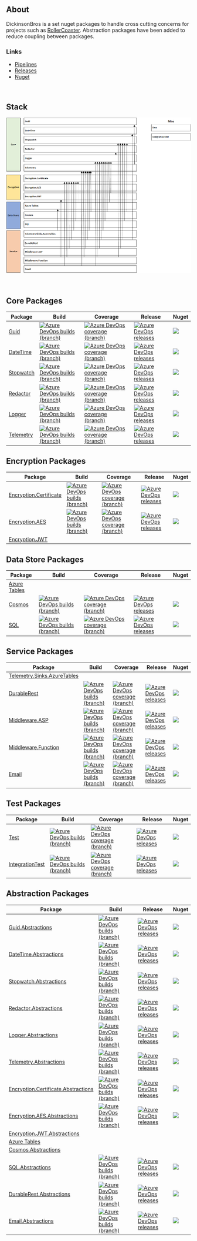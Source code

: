 
<h2>About</h2>

DickinsonBros is a set nuget packages to handle cross cutting concerns for projects such as [RollerCoaster](https://github.com/msdickinson/RollerCoaster/blob/master/README.md).
Abstraction packages have been added to reduce coupling between packages. 

<h3>Links</h3>

* [Pipelines](https://dev.azure.com/marksamdickinson/DickinsonBros/_build?view=folders) 
* [Releases](https://dev.azure.com/marksamdickinson/DickinsonBros/_release?_a=releases&view=all) 
* [Nuget](https://www.nuget.org/profiles/MarkDickinson) 

<br/>

<h2>Stack</h2>

![Alt text](https://raw.githubusercontent.com/msdickinson/DickinsonBros/master/StackV6.png)

<br/>

<h2>Core Packages</h2>

| Package  | Build | Coverage | Release | Nuget |
| ------------- | ------------- | ------------- | ------------- | ------------- |
| [Guid](https://github.com/msdickinson/DickinsonBros.Guid)   |<a href="https://dev.azure.com/marksamdickinson/dickinsonbros/_build/latest?definitionId=9&amp;branchName=master"> <img alt="Azure DevOps builds (branch)" src="https://img.shields.io/azure-devops/build/marksamdickinson/DickinsonBros/9/master"> </a>| <a href="https://dev.azure.com/marksamdickinson/dickinsonbros/_build/latest?definitionId=9&amp;branchName=master"> <img alt="Azure DevOps coverage (branch)" src="https://img.shields.io/azure-devops/coverage/marksamdickinson/dickinsonbros/9/master"> </a>|<a href="https://dev.azure.com/marksamdickinson/DickinsonBros/_release?_a=releases&view=mine&definitionId=4"> <img alt="Azure DevOps releases" src="https://img.shields.io/azure-devops/release/marksamdickinson/b5a46403-83bb-4d18-987f-81b0483ef43e/4/5"> </a>|<a href="https://www.nuget.org/packages/DickinsonBros.Guid/"><img src="https://img.shields.io/nuget/v/DickinsonBros.Guid"></a>|
| [DateTime](https://github.com/msdickinson/DickinsonBros.DateTime)  |<a href="https://dev.azure.com/marksamdickinson/dickinsonbros/_build/latest?definitionId=13&amp;branchName=master"> <img alt="Azure DevOps builds (branch)" src="https://img.shields.io/azure-devops/build/marksamdickinson/DickinsonBros/13/master"> </a>| <a href="https://dev.azure.com/marksamdickinson/dickinsonbros/_build/latest?definitionId=13&amp;branchName=master"> <img alt="Azure DevOps coverage (branch)" src="https://img.shields.io/azure-devops/coverage/marksamdickinson/dickinsonbros/13/master"> </a>|<a href="https://dev.azure.com/marksamdickinson/DickinsonBros/_release?_a=releases&view=mine&definitionId=6"> <img alt="Azure DevOps releases" src="https://img.shields.io/azure-devops/release/marksamdickinson/b5a46403-83bb-4d18-987f-81b0483ef43e/6/7"> </a>|<a href="https://www.nuget.org/packages/DickinsonBros.DateTime/"><img src="https://img.shields.io/nuget/v/DickinsonBros.DateTime"></a>|
| [Stopwatch](https://github.com/msdickinson/DickinsonBros.Stopwatch)   |<a href="https://dev.azure.com/marksamdickinson/dickinsonbros/_build/latest?definitionId=31&amp;branchName=master"> <img alt="Azure DevOps builds (branch)" src="https://img.shields.io/azure-devops/build/marksamdickinson/DickinsonBros/31/master"> </a>| <a href="https://dev.azure.com/marksamdickinson/dickinsonbros/_build/latest?definitionId=31&amp;branchName=master"> <img alt="Azure DevOps coverage (branch)" src="https://img.shields.io/azure-devops/coverage/marksamdickinson/dickinsonbros/31/master"> </a>|<a href="https://dev.azure.com/marksamdickinson/DickinsonBros/_release?_a=releases&view=mine&definitionId=15"> <img alt="Azure DevOps releases" src="https://img.shields.io/azure-devops/release/marksamdickinson/b5a46403-83bb-4d18-987f-81b0483ef43e/15/16"> </a>|<a href="https://www.nuget.org/packages/DickinsonBros.Stopwatch/"><img src="https://img.shields.io/nuget/v/DickinsonBros.Stopwatch"></a>|
| [Redactor](https://github.com/msdickinson/DickinsonBros.Redactor)  |<a href="https://dev.azure.com/marksamdickinson/dickinsonbros/_build/latest?definitionId=37&amp;branchName=master"> <img alt="Azure DevOps builds (branch)" src="https://img.shields.io/azure-devops/build/marksamdickinson/DickinsonBros/37/master"> </a>| <a href="https://dev.azure.com/marksamdickinson/dickinsonbros/_build/latest?definitionId=37&amp;branchName=master"> <img alt="Azure DevOps coverage (branch)" src="https://img.shields.io/azure-devops/coverage/marksamdickinson/dickinsonbros/37/master"> </a>|<a href="https://dev.azure.com/marksamdickinson/DickinsonBros/_release?_a=releases&view=mine&definitionId=18"> <img alt="Azure DevOps releases" src="https://img.shields.io/azure-devops/release/marksamdickinson/b5a46403-83bb-4d18-987f-81b0483ef43e/18/19"> </a>|<a href="https://www.nuget.org/packages/DickinsonBros.Redactor/"><img src="https://img.shields.io/nuget/v/DickinsonBros.Redactor"></a>|
| [Logger](https://github.com/msdickinson/DickinsonBros.Logger)  |<a href="https://dev.azure.com/marksamdickinson/dickinsonbros/_build/latest?definitionId=35&amp;branchName=master"> <img alt="Azure DevOps builds (branch)" src="https://img.shields.io/azure-devops/build/marksamdickinson/DickinsonBros/35/master"> </a>| <a href="https://dev.azure.com/marksamdickinson/dickinsonbros/_build/latest?definitionId=35&amp;branchName=master"> <img alt="Azure DevOps coverage (branch)" src="https://img.shields.io/azure-devops/coverage/marksamdickinson/dickinsonbros/35/master"> </a>|<a href="https://dev.azure.com/marksamdickinson/DickinsonBros/_release?_a=releases&view=mine&definitionId=17"> <img alt="Azure DevOps releases" src="https://img.shields.io/azure-devops/release/marksamdickinson/b5a46403-83bb-4d18-987f-81b0483ef43e/17/18"> </a>|<a href="https://www.nuget.org/packages/DickinsonBros.Logger/"><img src="https://img.shields.io/nuget/v/DickinsonBros.Logger"></a>|
| [Telemetry](https://github.com/msdickinson/DickinsonBros.Telemetry) |<a href="https://dev.azure.com/marksamdickinson/dickinsonbros/_build/latest?definitionId=53&amp;branchName=master"> <img alt="Azure DevOps builds (branch)" src="https://img.shields.io/azure-devops/build/marksamdickinson/DickinsonBros/53/master"> </a>| <a href="https://dev.azure.com/marksamdickinson/dickinsonbros/_build/latest?definitionId=53&amp;branchName=master"> <img alt="Azure DevOps coverage (branch)" src="https://img.shields.io/azure-devops/coverage/marksamdickinson/dickinsonbros/53/master"> </a>|<a href="https://dev.azure.com/marksamdickinson/DickinsonBros/_release?_a=releases&view=mine&definitionId=25"> <img alt="Azure DevOps releases" src="https://img.shields.io/azure-devops/release/marksamdickinson/b5a46403-83bb-4d18-987f-81b0483ef43e/25/26"> </a>|<a href="https://www.nuget.org/packages/DickinsonBros.Telemetry/"><img src="https://img.shields.io/nuget/v/DickinsonBros.Telemetry"></a>|

<h2>Encryption Packages</h2>

| Package  | Build | Coverage | Release | Nuget |
| ------------- | ------------- | ------------- | ------------- | ------------- |
| [Encryption.Certificate](https://github.com/msdickinson/DickinsonBros.Encryption.Certificate)|<a href="https://dev.azure.com/marksamdickinson/dickinsonbros/_build/latest?definitionId=45&amp;branchName=master"> <img alt="Azure DevOps builds (branch)" src="https://img.shields.io/azure-devops/build/marksamdickinson/DickinsonBros/45/master"> </a>|<a href="https://dev.azure.com/marksamdickinson/dickinsonbros/_build/latest?definitionId=45&amp;branchName=master"> <img alt="Azure DevOps coverage (branch)" src="https://img.shields.io/azure-devops/coverage/marksamdickinson/dickinsonbros/45/master"> </a>|<a href="https://dev.azure.com/marksamdickinson/DickinsonBros/_release?_a=releases&view=mine&definitionId=21"> <img alt="Azure DevOps releases" src="https://img.shields.io/azure-devops/release/marksamdickinson/b5a46403-83bb-4d18-987f-81b0483ef43e/21/22"> </a>|<a href="https://www.nuget.org/packages/DickinsonBros.Encryption.Certificate/"><img src="https://img.shields.io/nuget/v/DickinsonBros.Encryption.Certificate"></a>|
| [Encryption.AES](https://github.com/msdickinson/DickinsonBros.Encryption.AES) |<a href="https://dev.azure.com/marksamdickinson/dickinsonbros/_build/latest?definitionId=49&amp;branchName=master"> <img alt="Azure DevOps builds (branch)" src="https://img.shields.io/azure-devops/build/marksamdickinson/DickinsonBros/49/master"> </a>| <a href="https://dev.azure.com/marksamdickinson/dickinsonbros/_build/latest?definitionId=49&amp;branchName=master"> <img alt="Azure DevOps coverage (branch)" src="https://img.shields.io/azure-devops/coverage/marksamdickinson/dickinsonbros/49/master"> </a>|<a href="https://dev.azure.com/marksamdickinson/DickinsonBros/_release?_a=releases&view=mine&definitionId=23"> <img alt="Azure DevOps releases" src="https://img.shields.io/azure-devops/release/marksamdickinson/b5a46403-83bb-4d18-987f-81b0483ef43e/23/24"> </a>|<a href="https://www.nuget.org/packages/DickinsonBros.Encryption.AES/"><img src="https://img.shields.io/nuget/v/DickinsonBros.Encryption.AES"></a>|
| [Encryption.JWT](https://github.com/msdickinson/DickinsonBros.SQL)  | | | | |

<h2>Data Store Packages</h2>

| Package  | Build | Coverage | Release | Nuget |
| ------------- | ------------- | ------------- | ------------- | ------------- |
| [Azure Tables](https://github.com/msdickinson/DickinsonBros.SQL)  | | | | |
| [Cosmos](https://github.com/msdickinson/DickinsonBros.Cosmos)  |<a href="https://dev.azure.com/marksamdickinson/dickinsonbros/_build/latest?definitionId=72&amp;branchName=master"> <img alt="Azure DevOps builds (branch)" src="https://img.shields.io/azure-devops/build/marksamdickinson/DickinsonBros/72/master"> </a>| <a href="https://dev.azure.com/marksamdickinson/dickinsonbros/_build/latest?definitionId=72&amp;branchName=master"> <img alt="Azure DevOps coverage (branch)" src="https://img.shields.io/azure-devops/coverage/marksamdickinson/dickinsonbros/72/master"> </a>|<a href="https://dev.azure.com/marksamdickinson/DickinsonBros/_release?_a=releases&view=mine&definitionId=34"> <img alt="Azure DevOps releases" src="https://img.shields.io/azure-devops/release/marksamdickinson/b5a46403-83bb-4d18-987f-81b0483ef43e/34/35"> </a>|<a href="https://www.nuget.org/packages/DickinsonBros.Cosmos/"><img src="https://img.shields.io/nuget/v/DickinsonBros.Cosmos"></a>|
| [SQL](https://github.com/msdickinson/DickinsonBros.SQL)  |<a href="https://dev.azure.com/marksamdickinson/dickinsonbros/_build/latest?definitionId=17&amp;branchName=master"> <img alt="Azure DevOps builds (branch)" src="https://img.shields.io/azure-devops/build/marksamdickinson/DickinsonBros/17/master"> </a>| <a href="https://dev.azure.com/marksamdickinson/dickinsonbros/_build/latest?definitionId=17&amp;branchName=master"> <img alt="Azure DevOps coverage (branch)" src="https://img.shields.io/azure-devops/coverage/marksamdickinson/dickinsonbros/17/master"> </a>|<a href="https://dev.azure.com/marksamdickinson/DickinsonBros/_release?_a=releases&view=mine&definitionId=8"> <img alt="Azure DevOps releases" src="https://img.shields.io/azure-devops/release/marksamdickinson/b5a46403-83bb-4d18-987f-81b0483ef43e/8/9"> </a>|<a href="https://www.nuget.org/packages/DickinsonBros.SQL/"><img src="https://img.shields.io/nuget/v/DickinsonBros.SQL"></a>|

<h2>Service Packages</h2>

| Package  | Build | Coverage | Release | Nuget |
| ------------- | ------------- | ------------- | ------------- | ------------- |
| [Telemetry.Sinks.AzureTables](https://github.com/msdickinson/DickinsonBros.SQL)  | | | | |
| [DurableRest](https://github.com/msdickinson/DickinsonBros.DurableRest)  |<a href="https://dev.azure.com/marksamdickinson/dickinsonbros/_build/latest?definitionId=33&amp;branchName=master"> <img alt="Azure DevOps builds (branch)" src="https://img.shields.io/azure-devops/build/marksamdickinson/DickinsonBros/33/master"> </a>| <a href="https://dev.azure.com/marksamdickinson/dickinsonbros/_build/latest?definitionId=33&amp;branchName=master"> <img alt="Azure DevOps coverage (branch)" src="https://img.shields.io/azure-devops/coverage/marksamdickinson/dickinsonbros/33/master"> </a>|<a href="https://dev.azure.com/marksamdickinson/DickinsonBros/_release?_a=releases&view=mine&definitionId=16"> <img alt="Azure DevOps releases" src="https://img.shields.io/azure-devops/release/marksamdickinson/b5a46403-83bb-4d18-987f-81b0483ef43e/16/17"> </a>|<a href="https://www.nuget.org/packages/DickinsonBros.DurableRest/"><img src="https://img.shields.io/nuget/v/DickinsonBros.DurableRest"></a>|
| [Middleware.ASP](https://github.com/msdickinson/DickinsonBros.Middleware.ASP)  |<a href="https://dev.azure.com/marksamdickinson/dickinsonbros/_build/latest?definitionId=86&amp;branchName=master"> <img alt="Azure DevOps builds (branch)" src="https://img.shields.io/azure-devops/build/marksamdickinson/DickinsonBros/86/master"> </a>| <a href="https://dev.azure.com/marksamdickinson/dickinsonbros/_build/latest?definitionId=86&amp;branchName=master"> <img alt="Azure DevOps coverage (branch)" src="https://img.shields.io/azure-devops/coverage/marksamdickinson/dickinsonbros/86/master"> </a>|<a href="https://dev.azure.com/marksamdickinson/DickinsonBros/_release?_a=releases&view=mine&definitionId=38"> <img alt="Azure DevOps releases" src="https://img.shields.io/azure-devops/release/marksamdickinson/b5a46403-83bb-4d18-987f-81b0483ef43e/38/39"> </a>|<a href="https://www.nuget.org/packages/DickinsonBros.Middleware.ASP/"><img src="https://img.shields.io/nuget/v/DickinsonBros.Middleware.ASP"></a>|
| [Middleware.Function](https://github.com/msdickinson/DickinsonBros.Middleware.Function)  |<a href="https://dev.azure.com/marksamdickinson/dickinsonbros/_build/latest?definitionId=84&amp;branchName=master"> <img alt="Azure DevOps builds (branch)" src="https://img.shields.io/azure-devops/build/marksamdickinson/DickinsonBros/84/master"> </a>| <a href="https://dev.azure.com/marksamdickinson/dickinsonbros/_build/latest?definitionId=84&amp;branchName=master"> <img alt="Azure DevOps coverage (branch)" src="https://img.shields.io/azure-devops/coverage/marksamdickinson/dickinsonbros/84/master"> </a>|<a href="https://dev.azure.com/marksamdickinson/DickinsonBros/_release?_a=releases&view=mine&definitionId=37"> <img alt="Azure DevOps releases" src="https://img.shields.io/azure-devops/release/marksamdickinson/b5a46403-83bb-4d18-987f-81b0483ef43e/37/38"> </a>|<a href="https://www.nuget.org/packages/DickinsonBros.Middleware.Function/"><img src="https://img.shields.io/nuget/v/DickinsonBros.Middleware.Function"></a>|
| [Email](https://github.com/msdickinson/DickinsonBros.Email)  |<a href="https://dev.azure.com/marksamdickinson/dickinsonbros/_build/latest?definitionId=57&amp;branchName=master"> <img alt="Azure DevOps builds (branch)" src="https://img.shields.io/azure-devops/build/marksamdickinson/DickinsonBros/57/master"> </a>| <a href="https://dev.azure.com/marksamdickinson/dickinsonbros/_build/latest?definitionId=57&amp;branchName=master"> <img alt="Azure DevOps coverage (branch)" src="https://img.shields.io/azure-devops/coverage/marksamdickinson/dickinsonbros/57/master"> </a>|<a href="https://dev.azure.com/marksamdickinson/DickinsonBros/_release?_a=releases&view=mine&definitionId=27"> <img alt="Azure DevOps releases" src="https://img.shields.io/azure-devops/release/marksamdickinson/b5a46403-83bb-4d18-987f-81b0483ef43e/27/28"> </a>|<a href="https://www.nuget.org/packages/DickinsonBros.Email/"><img src="https://img.shields.io/nuget/v/DickinsonBros.Email"></a>|

<h2>Test Packages</h2>

| Package  | Build | Coverage | Release | Nuget |
| ------------- | ------------- | ------------- | ------------- | ------------- |
| [Test](https://github.com/msdickinson/DickinsonBros.Test)  |<a href="https://dev.azure.com/marksamdickinson/dickinsonbros/_build/latest?definitionId=4&amp;branchName=master"> <img alt="Azure DevOps builds (branch)" src="https://img.shields.io/azure-devops/build/marksamdickinson/DickinsonBros/4/master"> </a>| <a href="https://dev.azure.com/marksamdickinson/dickinsonbros/_build/latest?definitionId=4&amp;branchName=master"> <img alt="Azure DevOps coverage (branch)" src="https://img.shields.io/azure-devops/coverage/marksamdickinson/dickinsonbros/4/master"> </a>|<a href="https://dev.azure.com/marksamdickinson/DickinsonBros/_release?_a=releases&view=mine&definitionId=2"> <img alt="Azure DevOps releases" src="https://img.shields.io/azure-devops/release/marksamdickinson/b5a46403-83bb-4d18-987f-81b0483ef43e/2/3"> </a>|<a href="https://www.nuget.org/packages/DickinsonBros.Test/"><img src="https://img.shields.io/nuget/v/DickinsonBros.Test"></a>|
| [IntegrationTest](https://github.com/msdickinson/DickinsonBros.IntegrationTest) |<a href="https://dev.azure.com/marksamdickinson/dickinsonbros/_build/latest?definitionId=74&amp;branchName=master"> <img alt="Azure DevOps builds (branch)" src="https://img.shields.io/azure-devops/build/marksamdickinson/DickinsonBros/74/master"> </a>| <a href="https://dev.azure.com/marksamdickinson/dickinsonbros/_build/latest?definitionId=74&amp;branchName=master"> <img alt="Azure DevOps coverage (branch)" src="https://img.shields.io/azure-devops/coverage/marksamdickinson/dickinsonbros/74/master"> </a>|<a href="https://dev.azure.com/marksamdickinson/DickinsonBros/_release?_a=releases&view=mine&definitionId=35"> <img alt="Azure DevOps releases" src="https://img.shields.io/azure-devops/release/marksamdickinson/b5a46403-83bb-4d18-987f-81b0483ef43e/35/36"> </a>|<a href="https://www.nuget.org/packages/DickinsonBros.IntegrationTest/"><img src="https://img.shields.io/nuget/v/DickinsonBros.IntegrationTest"></a>|

<h2>Abstraction Packages</h2>

| Package  | Build | Release | Nuget |
| ------------- | ------------- | ------------- | ------------- |
| [Guid.Abstractions](https://github.com/msdickinson/DickinsonBros.Guid.Abstractions)|<a href="https://dev.azure.com/marksamdickinson/dickinsonbros/_build/latest?definitionId=7&amp;branchName=master"> <img alt="Azure DevOps builds (branch)" src="https://img.shields.io/azure-devops/build/marksamdickinson/DickinsonBros/7/master"> </a>|<a href="https://dev.azure.com/marksamdickinson/DickinsonBros/_release?_a=releases&view=mine&definitionId=3"> <img alt="Azure DevOps releases" src="https://img.shields.io/azure-devops/release/marksamdickinson/b5a46403-83bb-4d18-987f-81b0483ef43e/3/4"> </a>|<a href="https://www.nuget.org/packages/DickinsonBros.Guid.Abstractions/"><img src="https://img.shields.io/nuget/v/DickinsonBros.Guid.Abstractions"></a>|
| [DateTime.Abstractions](https://github.com/msdickinson/DickinsonBros.DateTime.Abstractions) |<a href="https://dev.azure.com/marksamdickinson/dickinsonbros/_build/latest?definitionId=11&amp;branchName=master"> <img alt="Azure DevOps builds (branch)" src="https://img.shields.io/azure-devops/build/marksamdickinson/DickinsonBros/11/master"> </a>|<a href="https://dev.azure.com/marksamdickinson/DickinsonBros/_release?_a=releases&view=mine&definitionId=5"> <img alt="Azure DevOps releases" src="https://img.shields.io/azure-devops/release/marksamdickinson/b5a46403-83bb-4d18-987f-81b0483ef43e/5/6"> </a>|<a href="https://www.nuget.org/packages/DickinsonBros.DateTime.Abstractions/"><img src="https://img.shields.io/nuget/v/DickinsonBros.DateTime.Abstractions"></a>|
| [Stopwatch.Abstractions](https://github.com/msdickinson/DickinsonBros.Stopwatch.Abstractions) |<a href="https://dev.azure.com/marksamdickinson/dickinsonbros/_build/latest?definitionId=29&amp;branchName=master"> <img alt="Azure DevOps builds (branch)" src="https://img.shields.io/azure-devops/build/marksamdickinson/DickinsonBros/29/master"> </a>|<a href="https://dev.azure.com/marksamdickinson/DickinsonBros/_release?_a=releases&view=mine&definitionId=14"> <img alt="Azure DevOps releases" src="https://img.shields.io/azure-devops/release/marksamdickinson/b5a46403-83bb-4d18-987f-81b0483ef43e/14/15"> </a>|<a href="https://www.nuget.org/packages/DickinsonBros.Stopwatch.Abstractions/"><img src="https://img.shields.io/nuget/v/DickinsonBros.Stopwatch.Abstractions"></a>|
| [Redactor.Abstractions](https://github.com/msdickinson/DickinsonBros.Redactor.Abstractions)|<a href="https://dev.azure.com/marksamdickinson/dickinsonbros/_build/latest?definitionId=21&amp;branchName=master"> <img alt="Azure DevOps builds (branch)" src="https://img.shields.io/azure-devops/build/marksamdickinson/DickinsonBros/21/master"> </a>|<a href="https://dev.azure.com/marksamdickinson/DickinsonBros/_release?_a=releases&view=mine&definitionId=10"> <img alt="Azure DevOps releases" src="https://img.shields.io/azure-devops/release/marksamdickinson/b5a46403-83bb-4d18-987f-81b0483ef43e/10/11"> </a>|<a href="https://www.nuget.org/packages/DickinsonBros.Redactor.Abstractions/"><img src="https://img.shields.io/nuget/v/DickinsonBros.Redactor.Abstractions"></a>|
| [Logger.Abstractions](https://github.com/msdickinson/DickinsonBros.Logger.Abstractions)|<a href="https://dev.azure.com/marksamdickinson/dickinsonbros/_build/latest?definitionId=23&amp;branchName=master"> <img alt="Azure DevOps builds (branch)" src="https://img.shields.io/azure-devops/build/marksamdickinson/DickinsonBros/23/master"> </a>|<a href="https://dev.azure.com/marksamdickinson/DickinsonBros/_release?_a=releases&view=mine&definitionId=11"> <img alt="Azure DevOps releases" src="https://img.shields.io/azure-devops/release/marksamdickinson/b5a46403-83bb-4d18-987f-81b0483ef43e/11/12"> </a>|<a href="https://www.nuget.org/packages/DickinsonBros.Logger.Abstractions/"><img src="https://img.shields.io/nuget/v/DickinsonBros.Logger.Abstractions"></a>|
| [Telemetry.Abstractions](https://github.com/msdickinson/DickinsonBros.Telemetry.Abstractions) |<a href="https://dev.azure.com/marksamdickinson/dickinsonbros/_build/latest?definitionId=51&amp;branchName=master"> <img alt="Azure DevOps builds (branch)" src="https://img.shields.io/azure-devops/build/marksamdickinson/DickinsonBros/51/master"> </a>|<a href="https://dev.azure.com/marksamdickinson/DickinsonBros/_release?_a=releases&view=mine&definitionId=24"> <img alt="Azure DevOps releases" src="https://img.shields.io/azure-devops/release/marksamdickinson/b5a46403-83bb-4d18-987f-81b0483ef43e/24/25"> </a>|<a href="https://www.nuget.org/packages/DickinsonBros.Telemetry.Abstractions/"><img src="https://img.shields.io/nuget/v/DickinsonBros.Telemetry.Abstractions"></a>|
| [Encryption.Certificate.Abstractions](https://github.com/msdickinson/DickinsonBros.Encryption.Certificate.Abstractions)  |<a href="https://dev.azure.com/marksamdickinson/dickinsonbros/_build/latest?definitionId=43&amp;branchName=master"> <img alt="Azure DevOps builds (branch)" src="https://img.shields.io/azure-devops/build/marksamdickinson/DickinsonBros/43/master"> </a>|<a href="https://dev.azure.com/marksamdickinson/DickinsonBros/_release?_a=releases&view=mine&definitionId=20"> <img alt="Azure DevOps releases" src="https://img.shields.io/azure-devops/release/marksamdickinson/b5a46403-83bb-4d18-987f-81b0483ef43e/21/22"> </a>|<a href="https://www.nuget.org/packages/DickinsonBros.Encryption.Certificate.Abstractions/"><img src="https://img.shields.io/nuget/v/DickinsonBros.Encryption.Certificate.Abstractions"></a>|
| [Encryption.AES.Abstractions](https://github.com/msdickinson/DickinsonBros.Encryption.AES.Abstractions)  |  <a href="https://dev.azure.com/marksamdickinson/dickinsonbros/_build/latest?definitionId=47&amp;branchName=master"> <img alt="Azure DevOps builds (branch)" src="https://img.shields.io/azure-devops/build/marksamdickinson/DickinsonBros/47/master"></a>| <a href="https://dev.azure.com/marksamdickinson/DickinsonBros/_release?_a=releases&view=mine&definitionId=22"> <img alt="Azure DevOps releases" src="https://img.shields.io/azure-devops/release/marksamdickinson/b5a46403-83bb-4d18-987f-81b0483ef43e/22/23"> </a> | <a href="https://www.nuget.org/packages/DickinsonBros.Encryption.AES.Abstractions/"><img src="https://img.shields.io/nuget/v/DickinsonBros.Encryption.AES.Abstractions"></a> |
| [Encryption.JWT.Abstractions](https://github.com/msdickinson/DickinsonBros.SQL)  | | | | |
| [Azure Tables](https://github.com/msdickinson/DickinsonBros.SQL)  | | | | |
| [Cosmos.Abstractions](https://github.com/msdickinson/DickinsonBros.SQL)  | | | | |
| [SQL.Abstractions](https://github.com/msdickinson/DickinsonBros.SQL.Abstractions) |<a href="https://dev.azure.com/marksamdickinson/dickinsonbros/_build/latest?definitionId=15&amp;branchName=master"> <img alt="Azure DevOps builds (branch)" src="https://img.shields.io/azure-devops/build/marksamdickinson/DickinsonBros/15/master"> </a>|<a href="https://dev.azure.com/marksamdickinson/DickinsonBros/_release?_a=releases&view=mine&definitionId=7"> <img alt="Azure DevOps releases" src="https://img.shields.io/azure-devops/release/marksamdickinson/b5a46403-83bb-4d18-987f-81b0483ef43e/7/8"> </a>|<a href="https://www.nuget.org/packages/DickinsonBros.SQL.Abstractions/"><img src="https://img.shields.io/nuget/v/DickinsonBros.SQL.Abstractions"></a>|
| [DurableRest.Abstractions](https://github.com/msdickinson/DickinsonBros.DurableRest.Abstractions) |<a href="https://dev.azure.com/marksamdickinson/dickinsonbros/_build/latest?definitionId=25&amp;branchName=master"> <img alt="Azure DevOps builds (branch)" src="https://img.shields.io/azure-devops/build/marksamdickinson/DickinsonBros/25/master"> </a>|<a href="https://dev.azure.com/marksamdickinson/DickinsonBros/_release?_a=releases&view=mine&definitionId=12"> <img alt="Azure DevOps releases" src="https://img.shields.io/azure-devops/release/marksamdickinson/b5a46403-83bb-4d18-987f-81b0483ef43e/12/13"> </a>|<a href="https://www.nuget.org/packages/DickinsonBros.DurableRest.Abstractions/"><img src="https://img.shields.io/nuget/v/DickinsonBros.DurableRest.Abstractions"></a>|
| [Email.Abstractions](https://github.com/msdickinson/DickinsonBros.Email.Abstractions) |<a href="https://dev.azure.com/marksamdickinson/dickinsonbros/_build/latest?definitionId=55&amp;branchName=master"> <img alt="Azure DevOps builds (branch)" src="https://img.shields.io/azure-devops/build/marksamdickinson/DickinsonBros/55/master"> </a>|<a href="https://dev.azure.com/marksamdickinson/DickinsonBros/_release?_a=releases&view=mine&definitionId=26"> <img alt="Azure DevOps releases" src="https://img.shields.io/azure-devops/release/marksamdickinson/b5a46403-83bb-4d18-987f-81b0483ef43e/26/27"> </a>|<a href="https://www.nuget.org/packages/DickinsonBros.Email.Abstractions/"><img src="https://img.shields.io/nuget/v/DickinsonBros.Email.Abstractions"></a>|

